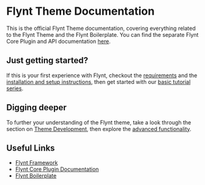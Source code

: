 # Flynt Theme Documentation

This is the official Flynt Theme documentation, covering everything related to the Flynt Theme and the Flynt Boilerplate. You can find the separate Flynt Core Plugin and API documentation [here](/add-link).

## Just getting started?

If this is your first experience with Flynt, checkout the [requirements](requirements.md) and the [installation and setup instructions](setup.md), then get started with our [basic tutorial series](getting-started/readme.md).

## Digging deeper

To further your understanding of the Flynt theme, take a look through the section on [Theme Development](theme-development/readme.md), then explore the [advanced functionality](theme-development/advanced/readme.md).

## Useful Links
* [Flynt Framework](/add-link)
* [Flynt Core Plugin Documentation](/add-link)
* [Flynt Boilerplate](/add-link)
